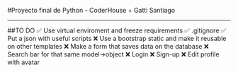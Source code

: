 #Proyecto final de Python - CoderHouse + Gatti Santiago

----------------------------
##TO DO
✅ Use virtual enviroment and freeze requirements
✅ .gitignore
✅ Put a json with useful scripts
❌ Use a bootstrap static and make it reusable on other templates
❌ Make a form that saves data on the database
❌ Search bar for that same model->object
❌ Login
❌ Sign-up
❌ Edit profile with avatar

